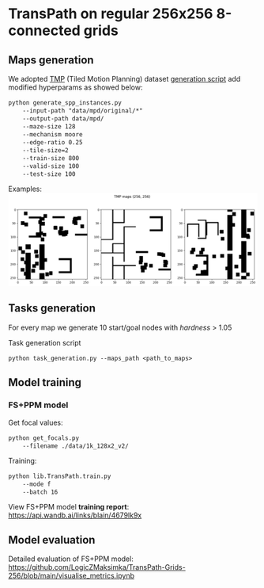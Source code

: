 # TransPath on regular 256x256 8-connected grids

## Maps generation

We adopted [TMP](https://arxiv.org/abs/2009.07476) (Tiled Motion Planning) dataset [generation script](https://github.com/omron-sinicx/planning-datasets/blob/icml2021/1_TiledMP.sh) add modified hyperparams as showed below:


```
python generate_spp_instances.py 
    --input-path "data/mpd/original/*" 
    --output-path data/mpd/ 
    --maze-size 128 
    --mechanism moore 
    --edge-ratio 0.25 
    --tile-size=2 
    --train-size 800 
    --valid-size 100 
    --test-size 100
```

Examples:
![Maps](https://github.com/LogicZMaksimka/TransPath-Project/blob/master/pictures/maps.png)


## Tasks generation
For every map we generate 10 start/goal nodes with _hardness_ > 1.05

Task generation script
```
python task_generation.py --maps_path <path_to_maps>
```

## Model training

### FS+PPM model

Get focal values:

```
python get_focals.py
    --filename ./data/1k_128x2_v2/
```

Training:
```
python lib.TransPath.train.py 
    --mode f
    --batch 16
```

View FS+PPM model **training report**:  
https://api.wandb.ai/links/blain/4679lk9x  


## Model evaluation
Detailed evaluation of FS+PPM model:   
https://github.com/LogicZMaksimka/TransPath-Grids-256/blob/main/visualise_metrics.ipynb
